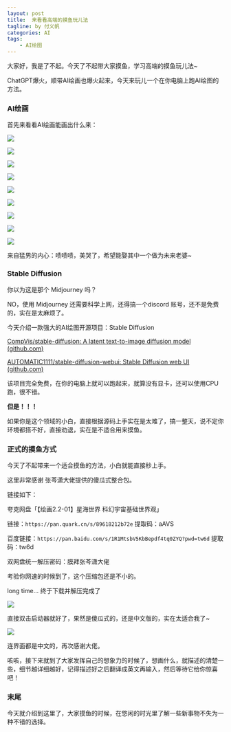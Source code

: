 ```yaml
---
layout: post
title:  来看看高端的摸鱼玩儿法
tagline: by 付义帆
categories: AI
tags: 
    - AI绘图
---
```


大家好，我是了不起。今天了不起带大家摸鱼，学习高端的摸鱼玩儿法~

ChatGPT爆火，顺带AI绘画也爆火起来，今天来玩儿一个在你电脑上跑AI绘图的方法。

<!--more-->

### AI绘画

首先来看看AI绘画能画出什么来：

![](https://www.javanorth.cn/assets/images/2023/meinv/2.jpg)

![](https://www.javanorth.cn/assets/images/2023/meinv/3.jpg)

![](https://www.javanorth.cn/assets/images/2023/meinv/4.jpg)

![](https://www.javanorth.cn/assets/images/2023/meinv/5.jpg)

![](https://www.javanorth.cn/assets/images/2023/meinv/6.jpg)

![](https://www.javanorth.cn/assets/images/2023/meinv/7.jpg)

![](https://www.javanorth.cn/assets/images/2023/meinv/8.jpg)

![](https://www.javanorth.cn/assets/images/2023/meinv/9.jpg)

![](https://www.javanorth.cn/assets/images/2023/meinv/10.jpg)



来自猛男的内心：啧啧啧，美哭了，希望能娶其中一个做为未来老婆~

### Stable Diffusion

你以为这是那个 Midjourney 吗？

NO，使用 Midjourney 还需要科学上网，还得搞一个discord 账号，还不是免费的，实在是太麻烦了。

今天介绍一款强大的AI绘图开源项目：Stable Diffusion

[CompVis/stable-diffusion: A latent text-to-image diffusion model (github.com)](https://github.com/CompVis/stable-diffusion)

[AUTOMATIC1111/stable-diffusion-webui: Stable Diffusion web UI (github.com)](https://github.com/AUTOMATIC1111/stable-diffusion-webui)

该项目完全免费，在你的电脑上就可以跑起来，就算没有显卡，还可以使用CPU跑，很不错。

**但是！！！**

如果你是这个领域的小白，直接根据源码上手实在是太难了，搞一整天，说不定你环境都搭不好，直接劝退，实在是不适合用来摸鱼。

### 正式的摸鱼方式

今天了不起带来一个适合摸鱼的方法，小白就能直接秒上手。

这里非常感谢 张芩潇大佬提供的傻瓜式整合包。

链接如下：

夸克网盘「【绘画2.2-01】星海世界 科幻宇宙基础世界观」 

链接：`https://pan.quark.cn/s/89618212b72e` 提取码：aAVS 

百度链接：`https://pan.baidu.com/s/1R1MtsbV5KbBepdf4tq0ZYQ?pwd=tw6d` 提取码：tw6d 

双网盘统一解压密码：膜拜张芩潇大佬

考验你网速的时候到了，这个压缩包还是不小的。



long time... 终于下载并解压完成了

![](https://www.javanorth.cn/assets/images/2023/fu/fdsafdsae.png)



直接双击启动器就好了，果然是傻瓜式的，还是中文版的，实在太适合我了~

![](https://www.javanorth.cn/assets/images/2023/fu/image-204.png)

连界面都是中文的，再次感谢大佬。

咳咳，接下来就到了大家发挥自己的想象力的时候了，想画什么，就描述的清楚一些，细节越详细越好，记得描述好之后翻译成英文再输入，然后等待它给你惊喜吧！



### 末尾

今天就介绍到这里了，大家摸鱼的时候，在悠闲的时光里了解一些新事物不失为一种不错的选择。